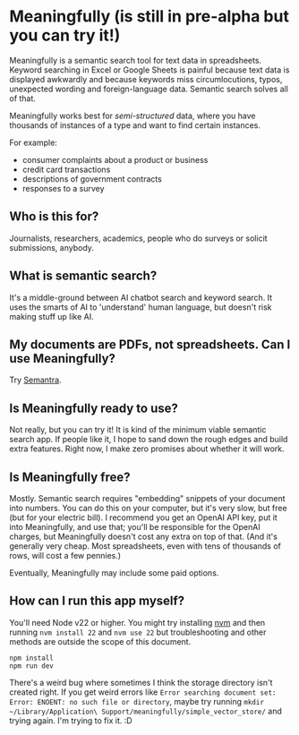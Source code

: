 # Meaningfully (is still in pre-alpha but you can try it!)

Meaningfully is a semantic search tool for text data in spreadsheets. Keyword searching in Excel or Google Sheets is painful because text data is displayed awkwardly and because keywords miss circumlocutions, typos, unexpected wording and foreign-language data. Semantic search solves all of that.

Meaningfully works best for *semi-structured* data, where you have thousands of instances of a type and want to find certain instances.

For example:

  - consumer complaints about a product or business
  - credit card transactions
  - descriptions of government contracts
  - responses to a survey


## Who is this for?

Journalists, researchers, academics, people who do surveys or solicit submissions, anybody.

## What is semantic search?

It's a middle-ground between AI chatbot search and keyword search. It uses the smarts of AI to 'understand' human language, but doesn't risk making stuff up like AI.

## My documents are PDFs, not spreadsheets. Can I use Meaningfully?

Try [Semantra](https://github.com/freedmand/semantra).

## Is Meaningfully ready to use?

Not really, but you can try it! It is kind of the minimum viable semantic search app. If people like it, I hope to sand down the rough edges and build extra features. Right now, I make zero promises about whether it will work.

## Is Meaningfully free?

Mostly. Semantic search requires "embedding" snippets of your document into numbers. You can do this on your computer, but it's very slow, but free (but for your electric bill). I recommend you get an OpenAI API key, put it into Meaningfully, and use that; you'll be responsible for the OpenAI charges, but Meaningfully doesn't cost any extra on top of that. (And it's generally very cheap. Most spreadsheets, even with tens of thousands of rows, will cost a few pennies.)

Eventually, Meaningfully may include some paid options.

## How can I run this app myself?

You'll need Node v22 or higher. You might try installing [nvm](https://github.com/nvm-sh/nvm) and then running `nvm install 22` and `nvm use 22` but troubleshooting and other methods are outside the scope of this document.

```
npm install
npm run dev
```

There's a weird bug where sometimes I think the storage directory isn't created right. If you get weird errors like `Error searching document set: Error: ENOENT: no such file or directory`, maybe try running `mkdir ~/Library/Application\ Support/meaningfully/simple_vector_store/` and trying again. I'm trying to fix it. :D
